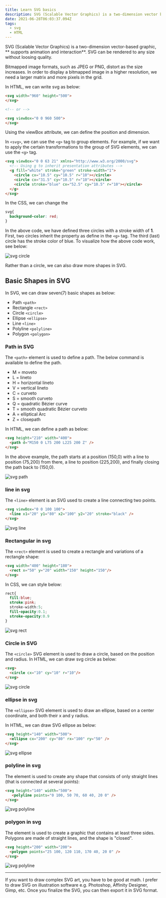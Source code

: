 ```yaml
---
title: Learn SVG basics
description: SVG (Scalable Vector Graphics) is a two-dimension vector based graphic, support animation and interaction.
date: 2021-06-28T06:03:37.094Z
tags:
  - svg
  - HTML
---
```


SVG (Scalable Vector Graphics) is a two-dimension vector-based graphic, ** supports animation and interaction**. SVG can be rendered to any size without loosing quality.

Bitmapped image formats, such as JPEG or PNG, distort as the size increases. In order to display a bitmapped image in a higher resolution, we need a larger matrix and more pixels in the grid.

In HTML, we can write svg as below:

```html
<svg width="960" height="500">
</svg>

<!-- or -->

<svg viewBox="0 0 960 500">
</svg>
```

Using the viewBox attribute, we can define the position and dimension.

In `<svg>`, we can use the `<g>` tag to group elements. For example, if we want to apply the certain transformations to the group of SVG elements, we can use the `<g>` tag. 

```html
<svg viewBox="0 0 63 21" xmlns="http://www.w3.org/2000/svg">
  <!-- Using g to inherit presentation attributes -->
  <g fill="white" stroke="green" stroke-width="1">
    <circle cx="10.5" cy="10.5" r="10"></circle>
    <circle cx="31.5" cy="10.5" r="10"></circle>
    <circle stroke="blue" cx="52.5" cy="10.5" r="10"></circle>
  </g>
</svg>
```

In the CSS, we can change the 

```css
svg{
  background-color: red;
}
```

In the above code, we have defined three circles with a stroke width of **1**. First, two circles inherit the property as define in the `<g>` tag. The third (last) circle has the stroke color of blue. To visualize how the above code work, see below: 

![svg circle](./svg.jpg)

Rather than a circle, we can also draw more shapes in SVG. 

## Basic Shapes in SVG

In SVG, we can draw seven(7) basic shapes as below:

- Path `<path>`
- Rectangle `<rect>`
- Circle `<circle>`
- Ellipse `<ellipse>`
- Line `<line>`
- Polyline `<polyline>`
- Polygon `<polygon>`

### Path in SVG

The `<path>` element is used to define a path. The below command is available to define the path.

- M = moveto
- L = lineto
- H = horizontal lineto
- V = vertical lineto
- C = curveto
- S = smooth curveto
- Q = quadratic Bézier curve
- T = smooth quadratic Bézier curveto
- A = elliptical Arc
- Z = closepath

In HTML, we can define a path as below:

```html  
<svg height="210" width="400">
  <path d="M150 0 L75 200 L225 200 Z" />
</svg>
```

In the above example, the path starts at a position (150,0) with a line to position (75,200) from there, a line to position (225,200), and finally closing the path back to (150,0). 

![svg path](./path.jpg)


### line in svg

The `<line>` element is an SVG used to create a line connecting two points.

```html
<svg viewBox="0 0 100 100">
  <line x1="20" y1="80" x2="100" y2="20" stroke="black" />
</svg>
```

![svg line](line.jpg)

### Rectangular in svg

The `<rect>` element is used to create a rectangle and variations of a rectangle shape:

```html
<svg width="400" height="180">
  <rect x="50" y="20" width="150" height="150"/>
</svg>
```

In CSS, we can style below:

```css
rect{
  fill:blue;
  stroke:pink;
  stroke-width:5;
  fill-opacity:0.1;
  stroke-opacity:0.9
}
```

![svg rect](rect.jpg)


### Circle in SVG

The `<circle>` SVG element is used to draw a circle, based on the position and radius. In HTML, we can draw svg circle as below:

```html
<svg>
  <circle cx="10" cy="10" r="10"/>
</svg>
```

![svg circle](./circle.jpg)

### ellipse in svg

The `<ellipse>` SVG element is used to draw an ellipse, based on a center coordinate, and both their x and y radius.

In HTML, we can draw SVG ellipse as below:

```html
<svg height="140" width="500">
  <ellipse cx="200" cy="80" rx="100" ry="50" />
</svg>
```

![svg ellipse](./ellipse.jpg)

### polyline in svg

The <polyline> element is used to create any shape that consists of only straight lines (that is connected at several points):

```html
<svg height="140" width="500">
   <polyline points="0 100, 50 70, 60 40, 20 0" />
</svg>
```

![svg polyline](./polyline.jpg)

### polygon in svg


The <polygon> element is used to create a graphic that contains at least three sides. Polygons are made of straight lines, and the shape is "closed".

```html
<svg height="200" width="200">
  <polygon points="25 100, 120 110, 170 40, 20 0" />  
</svg>
```

![svg polyline](./polygon.jpg)


---

If you want to draw complex SVG art, you have to be good at math. I prefer to draw SVG on illustration software e.g. Photoshop, Affinity Designer, Gimp, etc. Once you finalize the SVG, you can then export it in SVG format.